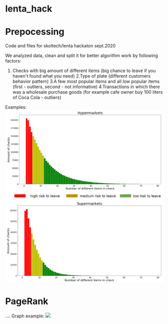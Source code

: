 # lenta_hack

# Prepocessing 
Code and files for skoltech/lenta hackaton sept.2020

We analyzed data, clean and split it for better algorithm work by following factors:
1. Checks with big amount of different items 
(big chance to leave if you haven't found what you need) 
2.Type of plate (different customers behavior pattern)
3.A few most popular items and all low popular items (first - outliers, second - not informative)
4.Transactions in which there was a wholesale purchase goods
(for example сafe owner buy 100 liters of Coca Cola - outliers)

Examples: 
![](n_of_goods.png)


# PageRank

....
Graph example:
![](graph.jpg)

